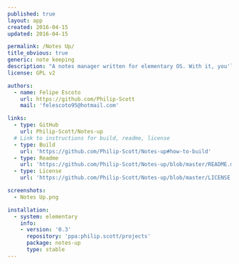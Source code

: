 ```yaml
---
published: true
layout: app
created: 2016-04-15
updated: 2016-04-15

permalink: /Notes Up/
title_obvious: true
generic: note keeping
description: "A notes manager written for elementary OS. With it, you'll be able to write beautiful notes fast and easy using the markdown format."
license: GPL v2

authors:
  - name: Felipe Escoto
    url: https://github.com/Philip-Scott
    mail: 'felescoto95@hotmail.com'

links:
  - type: GitHub
    url: Philip-Scott/Notes-up
  # Link to instructions for build, readme, license
  - type: Build
    url: 'https://github.com/Philip-Scott/Notes-up#how-to-build'
  - type: Readme
    url: 'https://github.com/Philip-Scott/Notes-up/blob/master/README.md'
  - type: License
    url: 'https://github.com/Philip-Scott/Notes-up/blob/master/LICENSE'

screenshots:
  - Notes Up.png

installation:
  - system: elementary
    info:
    - version: '0.3'
      repository: 'ppa:philip.scott/projects'
      package: notes-up
      type: stable
---
```

